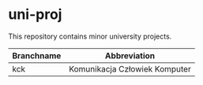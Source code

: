 # uni-proj
This repository contains minor university projects.

| Branchname | Abbreviation |
| - | - |
| kck | Komunikacja Człowiek Komputer |
